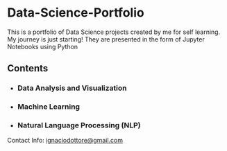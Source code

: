 # Data-Science-Portfolio
This is a portfolio of Data Science projects created by me for self learning. My journey is just starting!
They are presented in the form of Jupyter Notebooks using Python

## Contents

- ### Data Analysis and Visualization 

- ### Machine Learning 

- ### Natural Language Processing (NLP)

Contact Info: ignaciodottore@gmail.com


